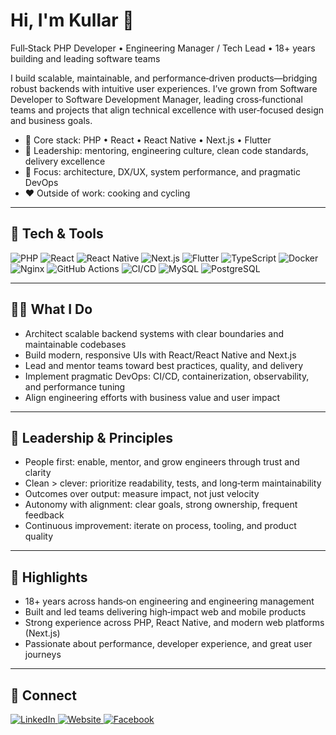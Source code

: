 # Hi, I'm Kullar 👋
Full‑Stack PHP Developer • Engineering Manager / Tech Lead • 18+ years building and leading software teams

I build scalable, maintainable, and performance‑driven products—bridging robust backends with intuitive user experiences. I’ve grown from Software Developer to Software Development Manager, leading cross‑functional teams and projects that align technical excellence with user‑focused design and business goals.

- 🚀 Core stack: PHP • React • React Native • Next.js • Flutter
- 🧭 Leadership: mentoring, engineering culture, clean code standards, delivery excellence
- 🧩 Focus: architecture, DX/UX, system performance, and pragmatic DevOps
- ❤️ Outside of work: cooking and cycling

---

## 🔧 Tech & Tools
<p>
  <img alt="PHP" src="https://img.shields.io/badge/PHP-777BB4?logo=php&logoColor=white">
  <img alt="React" src="https://img.shields.io/badge/React-20232A?logo=react&logoColor=61DAFB">
  <img alt="React Native" src="https://img.shields.io/badge/React_Native-20232A?logo=react&logoColor=61DAFB">
  <img alt="Next.js" src="https://img.shields.io/badge/Next.js-000000?logo=next.js&logoColor=white">
  <img alt="Flutter" src="https://img.shields.io/badge/Flutter-02569B?logo=flutter&logoColor=white">
  <img alt="TypeScript" src="https://img.shields.io/badge/TypeScript-3178C6?logo=typescript&logoColor=white">
  <img alt="Docker" src="https://img.shields.io/badge/Docker-2496ED?logo=docker&logoColor=white">
  <img alt="Nginx" src="https://img.shields.io/badge/Nginx-009639?logo=nginx&logoColor=white">
  <img alt="GitHub Actions" src="https://img.shields.io/badge/GitHub%20Actions-2088FF?logo=github-actions&logoColor=white">
  <img alt="CI/CD" src="https://img.shields.io/badge/CI%2FCD-2F855A?logo=azurepipelines&logoColor=white">
  <img alt="MySQL" src="https://img.shields.io/badge/MySQL-4479A1?logo=mysql&logoColor=white">
  <img alt="PostgreSQL" src="https://img.shields.io/badge/PostgreSQL-4169E1?logo=postgresql&logoColor=white">
</p>

---

## 👩‍💻 What I Do
- Architect scalable backend systems with clear boundaries and maintainable codebases
- Build modern, responsive UIs with React/React Native and Next.js
- Lead and mentor teams toward best practices, quality, and delivery
- Implement pragmatic DevOps: CI/CD, containerization, observability, and performance tuning
- Align engineering efforts with business value and user impact

---

## 🧭 Leadership & Principles
- People first: enable, mentor, and grow engineers through trust and clarity
- Clean > clever: prioritize readability, tests, and long‑term maintainability
- Outcomes over output: measure impact, not just velocity
- Autonomy with alignment: clear goals, strong ownership, frequent feedback
- Continuous improvement: iterate on process, tooling, and product quality

---

## 🌟 Highlights
- 18+ years across hands‑on engineering and engineering management
- Built and led teams delivering high‑impact web and mobile products
- Strong experience across PHP, React Native, and modern web platforms (Next.js)
- Passionate about performance, developer experience, and great user journeys

---

## 🤝 Connect
<p>
  <a href="https://www.linkedin.com/in/kullarkert/">
    <img alt="LinkedIn" src="https://img.shields.io/badge/LinkedIn-Kullar%20Kert-0A66C2?logo=linkedin&logoColor=white">
  </a>
  <a href="https://kullar.ee/">
    <img alt="Website" src="https://img.shields.io/badge/Website-kullar.ee-2EA44F?logo=google-chrome&logoColor=white">
  </a>
  <a href="https://www.facebook.com/kullar.kert/">
    <img alt="Facebook" src="https://img.shields.io/badge/Facebook-1877F2?logo=facebook&logoColor=white">
  </a>
</p>

